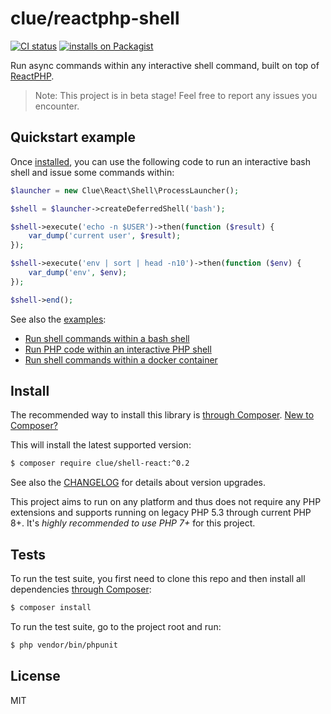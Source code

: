 # clue/reactphp-shell

[![CI status](https://github.com/clue/reactphp-shell/workflows/CI/badge.svg)](https://github.com/clue/reactphp-shell/actions)
[![installs on Packagist](https://img.shields.io/packagist/dt/clue/shell-react?color=blue&label=installs%20on%20Packagist)](https://packagist.org/packages/clue/shell-react)

Run async commands within any interactive shell command, built on top of [ReactPHP](https://reactphp.org/).

> Note: This project is in beta stage! Feel free to report any issues you encounter.

## Quickstart example

Once [installed](#install), you can use the following code to run an interactive
bash shell and issue some commands within:

```php
$launcher = new Clue\React\Shell\ProcessLauncher();

$shell = $launcher->createDeferredShell('bash');

$shell->execute('echo -n $USER')->then(function ($result) {
    var_dump('current user', $result);
});

$shell->execute('env | sort | head -n10')->then(function ($env) {
    var_dump('env', $env);
});

$shell->end();
```

See also the [examples](examples):

* [Run shell commands within a bash shell](examples/bash.php)
* [Run PHP code within an interactive PHP shell](examples/php.php)
* [Run shell commands within a docker container](examples/docker.php)

## Install

The recommended way to install this library is [through Composer](https://getcomposer.org).
[New to Composer?](https://getcomposer.org/doc/00-intro.md)

This will install the latest supported version:

```bash
$ composer require clue/shell-react:^0.2
```

See also the [CHANGELOG](CHANGELOG.md) for details about version upgrades.

This project aims to run on any platform and thus does not require any PHP
extensions and supports running on legacy PHP 5.3 through current PHP 8+.
It's *highly recommended to use PHP 7+* for this project.

## Tests

To run the test suite, you first need to clone this repo and then install all
dependencies [through Composer](https://getcomposer.org):

```bash
$ composer install
```

To run the test suite, go to the project root and run:

```bash
$ php vendor/bin/phpunit
```

## License

MIT
